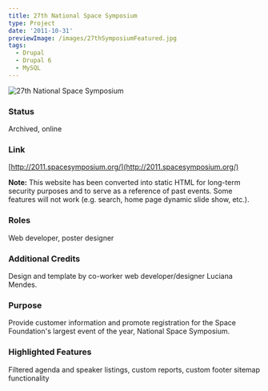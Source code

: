 ```yaml
---
title: 27th National Space Symposium
type: Project
date: '2011-10-31'
previewImage: /images/27thSymposiumFeatured.jpg
tags:
  - Drupal
  - Drupal 6
  - MySQL
---
```

![27th National Space Symposium](/images/27thSymposiumTop.jpg)

### Status

Archived, online

### Link

[http://2011.spacesymposium.org/](http://2011.spacesymposium.org/)

**Note:** This website has been converted into static HTML for long-term security purposes and to serve as a reference of past events. Some features will not work (e.g. search, home page dynamic slide show, etc.).

### Roles

Web developer, poster designer

### Additional Credits

Design and template by co-worker web developer/designer Luciana Mendes.

### Purpose

Provide customer information and promote registration for the Space Foundation's largest event of the year, National Space Symposium.

### Highlighted Features

Filtered agenda and speaker listings, custom reports, custom footer sitemap functionality
